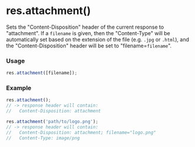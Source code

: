 # res.attachment()

Sets the "Content-Disposition" header of the current response to "attachment". If a `filename` is given, then the "Content-Type" will be automatically set based on the extension of the file (e.g. `.jpg` or `.html`), and the "Content-Disposition" header will be set to "filename=`filename`".

### Usage
```javascript
res.attachment([filename]);
```

### Example
```javascript
res.attachment();
// -> response header will contain:
//   Content-Disposition: attachment

res.attachment('path/to/logo.png');
// -> response header will contain:
//   Content-Disposition: attachment; filename="logo.png"
//   Content-Type: image/png
```





<docmeta name="displayName" value="res.attachment()">
<docmeta name="pageType" value="method">
